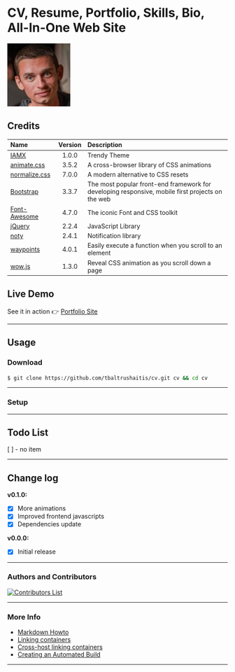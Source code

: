 # CV, Resume, Portfolio, Skills, Bio, All-In-One Web Site #

![CV Logo](src/assets/img/ico/apple-touch-icon-144-precomposed.png)

## Credits ##

 Name | Version | Description
:-----|:-------:|:------------
[IAMX](https://trendytheme.net/items/i-am-x-html-resume-template/) | 1.0.0 | Trendy Theme
[animate.css](http://daneden.github.io/animate.css/) | 3.5.2 | A cross-browser library of CSS animations
[normalize.css](http://necolas.github.io/normalize.css/) | 7.0.0 | A modern alternative to CSS resets
[Bootstrap](http://getbootstrap.com) | 3.3.7 | The most popular front-end framework for developing responsive, mobile first projects on the web
[Font-Awesome](http://fontawesome.io/) | 4.7.0 | The iconic Font and CSS toolkit
[jQuery](http://jquery.com/) | 2.2.4 | JavaScript Library
[noty](http://ned.im/noty) | 2.4.1 | Notification library
[waypoints](https://github.com/imakewebthings/waypoints) | 4.0.1 | Easily execute a function when you scroll to an element
[wow.js](https://wowjs.uk/) | 1.3.0 | Reveal CSS animation as you scroll down a page

## Live Demo ##
See it in action :point_right: [Portfolio Site](http://bit.ly/tomascv)

-----
## Usage ##

### Download ###
```bash
$ git clone https://github.com/tbaltrushaitis/cv.git cv && cd cv
```

--------

### Setup ###

--------

## Todo List ##

 [ ] - no item

--------

## Change log ##

**v0.1.0:**
- [x] More animations
- [x] Improved frontend javascripts
- [x] Dependencies update

**v0.0.0:**
- [x] Initial release

--------

### Authors and Contributors ###

[![Contributors List](https://img.shields.io/github/contributors/tbaltrushaitis/cv.svg)](https://github.com/tbaltrushaitis/cv/graphs/contributors)

--------

### More Info ###

 - [Markdown Howto](https://bitbucket.org/tutorials/markdowndemo)
 - [Linking containers](https://docs.docker.com/engine/userguide/networking/default_network/dockerlinks.md)
 - [Cross-host linking containers](https://docs.docker.com/engine/admin/ambassador_pattern_linking.md)
 - [Creating an Automated Build](https://docs.docker.com/docker-hub/builds/)

--------
